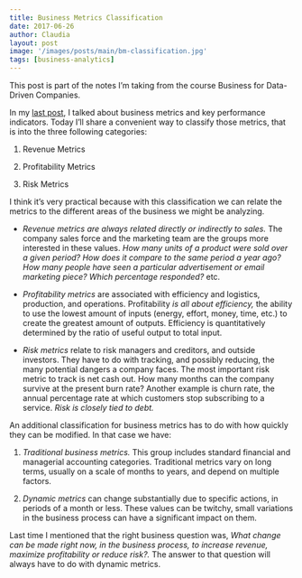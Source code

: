 ```yaml
---
title: Business Metrics Classification
date: 2017-06-26
author: Claudia
layout: post
image: '/images/posts/main/bm-classification.jpg'
tags: [business-analytics]
---
```


This post is part of the notes I&#8217;m taking from the course Business for Data-Driven Companies.

In my <a href="http://claudiagerez.com/2017/06/19/business-metrics-vs-key-performance-indicators/" target="_blank" rel="noopener">last post</a>, I talked about business metrics and key performance indicators.  Today I&#8217;ll share a convenient way to classify those metrics, that is into the three following categories:

1. Revenue Metrics
  
2. Profitability Metrics
  
3. Risk Metrics

I think it&#8217;s very practical because with this classification we can relate the metrics to the different areas of the business we might be analyzing.

* *Revenue metrics are always related directly or indirectly to sales.* The company sales force and the marketing team are the groups more interested in these values.  _How many units of a product were sold over a given period? How does it compare to the same period a year ago? How many people have seen a particular advertisement or email marketing piece? Which percentage responded?_ etc.

* *Profitability metrics* are associated with efficiency and logistics, production, and operations.  Profitability *is all about efficiency,* the ability to use the lowest amount of inputs (energy, effort, money, time, etc.) to create the greatest amount of outputs.  Efficiency is quantitatively determined by the ratio of useful output to total input.

* *Risk metrics* relate to risk managers and creditors, and outside investors.  They have to do with tracking, and possibly reducing, the many potential dangers a company faces.  The most important risk metric to track is net cash out.  How many months can the company survive at the present burn rate? Another example is churn rate, the annual percentage rate at which customers stop subscribing to a service.  *Risk is closely tied to debt.*

An additional classification for business metrics has to do with how quickly they can be modified.  In that case we have:

1. *Traditional business metrics.* This group includes standard financial and managerial accounting categories.  Traditional metrics vary on long terms, usually on a scale of months to years, and depend on multiple factors.

2. *Dynamic metrics* can change substantially due to specific actions, in periods of a month or less.  These values can be twitchy, small variations in the business process can have a significant impact on them.

Last time I mentioned that the right business question was, *What change can be made right now, in the business process, to increase revenue, maximize profitability or reduce risk?.*  The answer to that question will always have to do with dynamic metrics.
